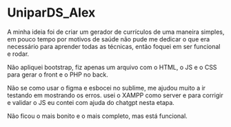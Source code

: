 # UniparDS_Alex

A minha ideia foi de criar um gerador de currículos de uma maneira simples, em pouco tempo por motivos de saúde não pude me dedicar o que era necessário para aprender todas as técnicas, então foquei em ser funcional e rodar.

Não apliquei bootstrap, fiz apenas um arquivo com o HTML, o JS e o CSS para gerar o front e o PHP no back.

Não se como usar o figma e esbocei no sublime, me ajudou muito a ir testando em mostrando os erros. usei o XAMPP como server e para corrigir e validar o JS eu contei com ajuda do chatgpt nesta etapa.

Não ficou o mais bonito e o mais completo, mas está funcional.
